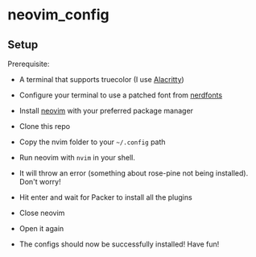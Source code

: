 # neovim_config

## Setup

Prerequisite:

- A terminal that supports truecolor (I use [Alacritty](https://alacritty.org/))
- Configure your terminal to use a patched font from [nerdfonts](https://www.nerdfonts.com/font-downloads)  

- Install [neovim](https://neovim.io) with your preferred package manager
- Clone this repo
- Copy the nvim folder to your `~/.config` path
- Run neovim with `nvim` in your shell.
- It will throw an error (something about rose-pine not being installed). Don't worry!
- Hit enter and wait for Packer to install all the plugins
- Close neovim
- Open it again
- The configs should now be successfully installed! Have fun!


